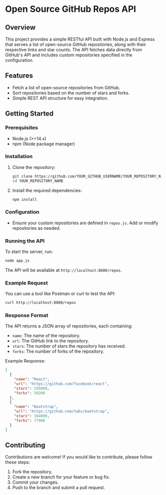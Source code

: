 # Open Source GitHub Repos API

## Overview

This project provides a simple RESTful API built with Node.js and Express that serves a list of open-source GitHub repositories, along with their respective links and star counts. The API fetches data directly from GitHub's API and includes custom repositories specified in the configuration.

## Features

- Fetch a list of open-source repositories from GitHub.
- Sort repositories based on the number of stars and forks.
- Simple REST API structure for easy integration.

## Getting Started

### Prerequisites

- Node.js (>=14.x)
- npm (Node package manager)

### Installation

1. Clone the repository:

   ```bash
   git clone https://github.com/YOUR_GITHUB_USERNAME/YOUR_REPOSITORY_NAME.git
   cd YOUR_REPOSITORY_NAME
   ```

2. Install the required dependencies:

   ```bash
   npm install
   ```

### Configuration

- Ensure your custom repositories are defined in `repos.js`. Add or modify repositories as needed.

### Running the API

To start the server, run:

```bash
node app.js
```

The API will be available at `http://localhost:8080/repos`.

### Example Request

You can use a tool like Postman or curl to test the API:

```bash
curl http://localhost:8080/repos
```

### Response Format

The API returns a JSON array of repositories, each containing:

- `name`: The name of the repository.
- `url`: The GitHub link to the repository.
- `stars`: The number of stars the repository has received.
- `forks`: The number of forks of the repository.

Example Response:

```json
[
  {
    "name": "React",
    "url": "https://github.com/facebook/react",
    "stars": 195000,
    "forks": 39200
  },
  {
    "name": "Bootstrap",
    "url": "https://github.com/twbs/bootstrap",
    "stars": 164000,
    "forks": 77900
  }
]
```

## Contributing

Contributions are welcome! If you would like to contribute, please follow these steps:

1. Fork the repository.
2. Create a new branch for your feature or bug fix.
3. Commit your changes.
4. Push to the branch and submit a pull request.
